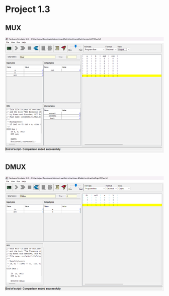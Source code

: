 # Project 1.3
## MUX
![](https://github.com/sjarunvenkat/nand2tetris/blob/main/Project%201.3/MUX.png)

## DMUX
![](https://github.com/sjarunvenkat/nand2tetris/blob/main/Project%201.3/DMUX.png)
